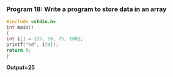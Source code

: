 ### Program 18: Write a program to store data in an array
```C
#include <stdio.h>
int main() 
{
int i[] = {25, 50, 75, 100};
printf("%d", i[0]);
return 0;
}
```
**Output=25**
